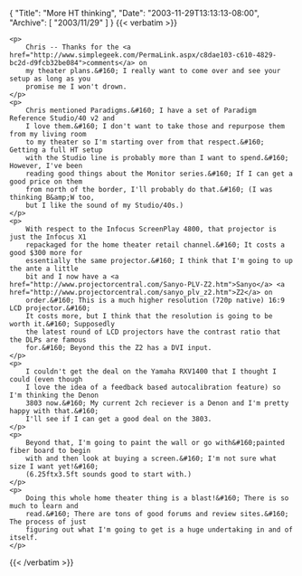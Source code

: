 {
  "Title": "More HT thinking",
  "Date": "2003-11-29T13:13:13-08:00",
  "Archive": [
    "2003/11/29"
  ]
}
{{< verbatim >}}

    <p>
        Chris -- Thanks for the <a href="http://www.simplegeek.com/PermaLink.aspx/c8dae103-c610-4829-bc2d-d9fcb32be084">comments</a> on
        my theater plans.&#160; I really want to come over and see your setup as long as you
        promise me I won't drown.
    </p>
    <p>
        Chris mentioned Paradigms.&#160; I have a set of Paradigm Reference Studio/40 v2 and
        I love them.&#160; I don't want to take those and repurpose them from my living room
        to my theater so I'm starting over from that respect.&#160; Getting a full HT setup
        with the Studio line is probably more than I want to spend.&#160; However, I've been
        reading good things about the Monitor series.&#160; If I can get a good price on them
        from north of the border, I'll probably do that.&#160; (I was thinking B&amp;W too,
        but I like the sound of my Studio/40s.)
    </p>
    <p>
        With respect to the Infocus ScreenPlay 4800, that projector is just the Infocus X1
        repackaged for the home theater retail channel.&#160; It costs a good $300 more for
        essentially the same projector.&#160; I think that I'm going to up the ante a little
        bit and I now have a <a href="http://www.projectorcentral.com/Sanyo-PLV-Z2.htm">Sanyo</a> <a href="http://www.projectorcentral.com/sanyo_plv_z2.htm">Z2</a> on
        order.&#160; This is a much higher resolution (720p native) 16:9 LCD projector.&#160;
        It costs more, but I think that the resolution is going to be worth it.&#160; Supposedly
        the latest round of LCD projectors have the contrast ratio that the DLPs are famous
        for.&#160; Beyond this the Z2 has a DVI input.
    </p>
    <p>
        I couldn't get the deal on the Yamaha RXV1400 that I thought I could (even though
        I love the idea of a feedback based autocalibration feature) so I'm thinking the Denon
        3803 now.&#160; My current 2ch reciever is a Denon and I'm pretty happy with that.&#160;
        I'll see if I can get a good deal on the 3803.
    </p>
    <p>
        Beyond that, I'm going to paint the wall or go with&#160;painted fiber board to begin
        with and then look at buying a screen.&#160; I'm not sure what size I want yet!&#160;
        (6.25ftx3.5ft sounds good to start with.)
    </p>
    <p>
        Doing this whole home theater thing is a blast!&#160; There is so much to learn and
        read.&#160; There are tons of good forums and review sites.&#160; The process of just
        figuring out what I'm going to get is a huge undertaking in and of itself.
    </p>

{{< /verbatim >}}
